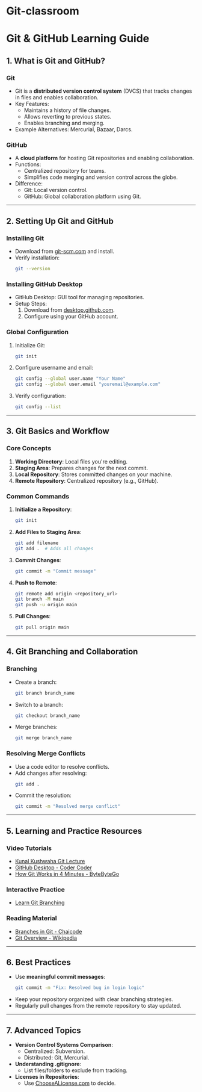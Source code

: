 # Git-classroom 




# **Git & GitHub Learning Guide**

## **1. What is Git and GitHub?**

### **Git**
- Git is a **distributed version control system** (DVCS) that tracks changes in files and enables collaboration.
- Key Features:
  - Maintains a history of file changes.
  - Allows reverting to previous states.
  - Enables branching and merging.
- Example Alternatives: Mercurial, Bazaar, Darcs.

### **GitHub**
- A **cloud platform** for hosting Git repositories and enabling collaboration.
- Functions:
  - Centralized repository for teams.
  - Simplifies code merging and version control across the globe.
- Difference:
  - Git: Local version control.
  - GitHub: Global collaboration platform using Git.

---

## **2. Setting Up Git and GitHub**

### **Installing Git**
- Download from [git-scm.com](https://git-scm.com/) and install.
- Verify installation:
  ```bash
  git --version
  ```
  
### **Installing GitHub Desktop**
- GitHub Desktop: GUI tool for managing repositories.
- Setup Steps:
  1. Download from [desktop.github.com](https://desktop.github.com/).
  2. Configure using your GitHub account.

### **Global Configuration**
1. Initialize Git:
   ```bash
   git init
   ```
2. Configure username and email:
   ```bash
   git config --global user.name "Your Name"
   git config --global user.email "youremail@example.com"
   ```
3. Verify configuration:
   ```bash
   git config --list
   ```

---

## **3. Git Basics and Workflow**

### **Core Concepts**
1. **Working Directory**: Local files you're editing.
2. **Staging Area**: Prepares changes for the next commit.
3. **Local Repository**: Stores committed changes on your machine.
4. **Remote Repository**: Centralized repository (e.g., GitHub).

### **Common Commands**
1. **Initialize a Repository**:
   ```bash
   git init
   ```
2. **Add Files to Staging Area**:
   ```bash
   git add filename
   git add .  # Adds all changes
   ```
3. **Commit Changes**:
   ```bash
   git commit -m "Commit message"
   ```
4. **Push to Remote**:
   ```bash
   git remote add origin <repository_url>
   git branch -M main
   git push -u origin main
   ```
5. **Pull Changes**:
   ```bash
   git pull origin main
   ```

---

## **4. Git Branching and Collaboration**

### **Branching**
- Create a branch:
  ```bash
  git branch branch_name
  ```
- Switch to a branch:
  ```bash
  git checkout branch_name
  ```
- Merge branches:
  ```bash
  git merge branch_name
  ```

### **Resolving Merge Conflicts**
- Use a code editor to resolve conflicts.
- Add changes after resolving:
  ```bash
  git add .
  ```
- Commit the resolution:
  ```bash
  git commit -m "Resolved merge conflict"
  ```

---

## **5. Learning and Practice Resources**

### **Video Tutorials**
- [Kunal Kushwaha Git Lecture](https://github.com/kunal-kushwaha/DSA-Bootcamp-Java/tree/main/lectures/01-git)
- [GitHub Desktop - Coder Coder](https://www.youtube.com/watch?v=8Dd7KRpKeaE)
- [How Git Works in 4 Minutes - ByteByteGo](https://www.youtube.com/watch?v=e9lnsKot_SQ)

### **Interactive Practice**
- [Learn Git Branching](https://learngitbranching.js.org/)

### **Reading Material**
- [Branches in Git - Chaicode](https://docs.chaicode.com/branches-in-git/)
- [Git Overview - Wikipedia](https://en.wikipedia.org/wiki/Git)

---

## **6. Best Practices**

- Use **meaningful commit messages**:
  ```bash
  git commit -m "Fix: Resolved bug in login logic"
  ```
- Keep your repository organized with clear branching strategies.
- Regularly pull changes from the remote repository to stay updated.

---

## **7. Advanced Topics**
- **Version Control Systems Comparison**:
  - Centralized: Subversion.
  - Distributed: Git, Mercurial.
- **Understanding .gitignore**:
  - List files/folders to exclude from tracking.
- **Licenses in Repositories**:
  - Use [ChooseALicense.com](https://choosealicense.com/) to decide.

